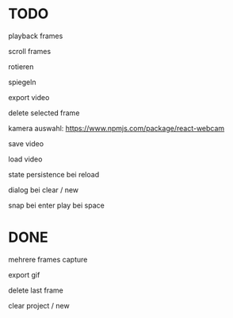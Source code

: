 # TODO

playback frames

scroll frames

rotieren

spiegeln

export video

delete selected frame

kamera auswahl:
https://www.npmjs.com/package/react-webcam

save video

load video

state persistence bei reload

dialog bei clear / new

snap bei enter
play bei space

# DONE

mehrere frames capture

export gif

delete last frame

clear project / new
